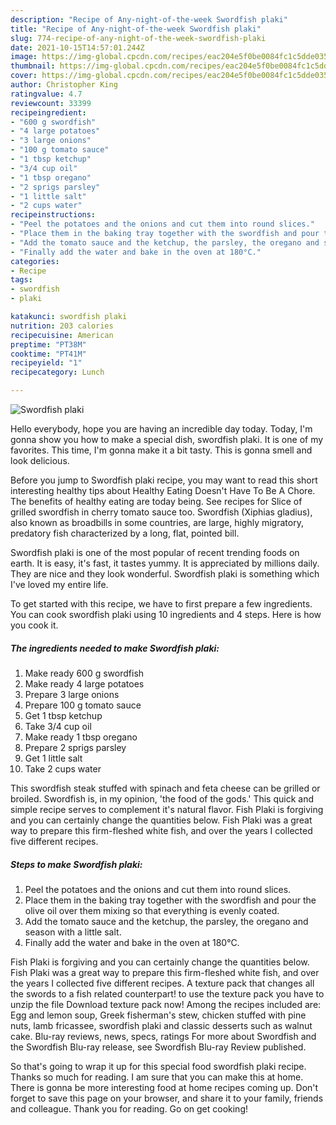 ```yaml
---
description: "Recipe of Any-night-of-the-week Swordfish plaki"
title: "Recipe of Any-night-of-the-week Swordfish plaki"
slug: 774-recipe-of-any-night-of-the-week-swordfish-plaki
date: 2021-10-15T14:57:01.244Z
image: https://img-global.cpcdn.com/recipes/eac204e5f0be0084fc1c5dde035efb94/680x482cq70/swordfish-plaki-recipe-main-photo.jpg
thumbnail: https://img-global.cpcdn.com/recipes/eac204e5f0be0084fc1c5dde035efb94/680x482cq70/swordfish-plaki-recipe-main-photo.jpg
cover: https://img-global.cpcdn.com/recipes/eac204e5f0be0084fc1c5dde035efb94/680x482cq70/swordfish-plaki-recipe-main-photo.jpg
author: Christopher King
ratingvalue: 4.7
reviewcount: 33399
recipeingredient:
- "600 g swordfish"
- "4 large potatoes"
- "3 large onions"
- "100 g tomato sauce"
- "1 tbsp ketchup"
- "3/4 cup oil"
- "1 tbsp oregano"
- "2 sprigs parsley"
- "1 little salt"
- "2 cups water"
recipeinstructions:
- "Peel the potatoes and the onions and cut them into round slices."
- "Place them in the baking tray together with the swordfish and pour the olive oil over them mixing so that everything is evenly coated."
- "Add the tomato sauce and the ketchup, the parsley, the oregano and season with a little salt."
- "Finally add the water and bake in the oven at 180°C."
categories:
- Recipe
tags:
- swordfish
- plaki

katakunci: swordfish plaki 
nutrition: 203 calories
recipecuisine: American
preptime: "PT38M"
cooktime: "PT41M"
recipeyield: "1"
recipecategory: Lunch

---
```



![Swordfish plaki](https://img-global.cpcdn.com/recipes/eac204e5f0be0084fc1c5dde035efb94/680x482cq70/swordfish-plaki-recipe-main-photo.jpg)

Hello everybody, hope you are having an incredible day today. Today, I'm gonna show you how to make a special dish, swordfish plaki. It is one of my favorites. This time, I'm gonna make it a bit tasty. This is gonna smell and look delicious.

Before you jump to Swordfish plaki recipe, you may want to read this short interesting healthy tips about Healthy Eating Doesn&#39;t Have To Be A Chore. The benefits of healthy eating are today being. See recipes for Slice of grilled swordfish in cherry tomato sauce too. Swordfish (Xiphias gladius), also known as broadbills in some countries, are large, highly migratory, predatory fish characterized by a long, flat, pointed bill.

Swordfish plaki is one of the most popular of recent trending foods on earth. It is easy, it's fast, it tastes yummy. It is appreciated by millions daily. They are nice and they look wonderful. Swordfish plaki is something which I've loved my entire life.


To get started with this recipe, we have to first prepare a few ingredients. You can cook swordfish plaki using 10 ingredients and 4 steps. Here is how you cook it.

<!--inarticleads1-->

##### The ingredients needed to make Swordfish plaki:

1. Make ready 600 g swordfish
1. Make ready 4 large potatoes
1. Prepare 3 large onions
1. Prepare 100 g tomato sauce
1. Get 1 tbsp ketchup
1. Take 3/4 cup oil
1. Make ready 1 tbsp oregano
1. Prepare 2 sprigs parsley
1. Get 1 little salt
1. Take 2 cups water


This swordfish steak stuffed with spinach and feta cheese can be grilled or broiled. Swordfish is, in my opinion, &#39;the food of the gods.&#39; This quick and simple recipe serves to complement it&#39;s natural flavor. Fish Plaki is forgiving and you can certainly change the quantities below. Fish Plaki was a great way to prepare this firm-fleshed white fish, and over the years I collected five different recipes. 

<!--inarticleads2-->

##### Steps to make Swordfish plaki:

1. Peel the potatoes and the onions and cut them into round slices.
1. Place them in the baking tray together with the swordfish and pour the olive oil over them mixing so that everything is evenly coated.
1. Add the tomato sauce and the ketchup, the parsley, the oregano and season with a little salt.
1. Finally add the water and bake in the oven at 180°C.


Fish Plaki is forgiving and you can certainly change the quantities below. Fish Plaki was a great way to prepare this firm-fleshed white fish, and over the years I collected five different recipes. A texture pack that changes all the swords to a fish related counterpart! to use the texture pack you have to unzip the file Download texture pack now! Among the recipes included are: Egg and lemon soup, Greek fisherman&#39;s stew, chicken stuffed with pine nuts, lamb fricassee, swordfish plaki and classic desserts such as walnut cake. Blu-ray reviews, news, specs, ratings For more about Swordfish and the Swordfish Blu-ray release, see Swordfish Blu-ray Review published. 

So that's going to wrap it up for this special food swordfish plaki recipe. Thanks so much for reading. I am sure that you can make this at home. There is gonna be more interesting food at home recipes coming up. Don't forget to save this page on your browser, and share it to your family, friends and colleague. Thank you for reading. Go on get cooking!
